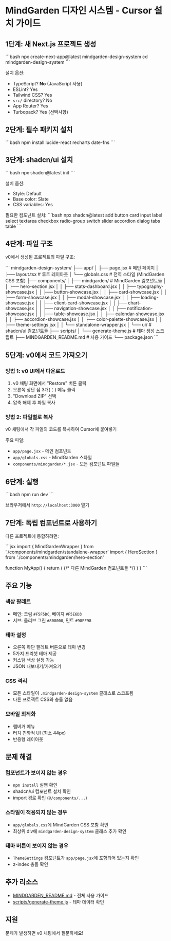 # MindGarden 디자인 시스템 - Cursor 설치 가이드

## 1단계: 새 Next.js 프로젝트 생성

\`\`\`bash
npx create-next-app@latest mindgarden-design-system
cd mindgarden-design-system
\`\`\`

설치 옵션:
- TypeScript? **No** (JavaScript 사용)
- ESLint? Yes
- Tailwind CSS? Yes
- `src/` directory? No
- App Router? Yes
- Turbopack? Yes (선택사항)

## 2단계: 필수 패키지 설치

\`\`\`bash
npm install lucide-react recharts date-fns
\`\`\`

## 3단계: shadcn/ui 설치

\`\`\`bash
npx shadcn@latest init
\`\`\`

설치 옵션:
- Style: Default
- Base color: Slate
- CSS variables: Yes

필요한 컴포넌트 설치:
\`\`\`bash
npx shadcn@latest add button card input label select textarea checkbox radio-group switch slider accordion dialog tabs table
\`\`\`

## 4단계: 파일 구조

v0에서 생성된 프로젝트의 파일 구조:

\`\`\`
mindgarden-design-system/
├── app/
│   ├── page.jsx                 # 메인 페이지
│   ├── layout.tsx               # 루트 레이아웃
│   └── globals.css              # 전역 스타일 (MindGarden CSS 포함)
├── components/
│   ├── mindgarden/              # MindGarden 컴포넌트들
│   │   ├── hero-section.jsx
│   │   ├── stats-dashboard.jsx
│   │   ├── typography-showcase.jsx
│   │   ├── button-showcase.jsx
│   │   ├── card-showcase.jsx
│   │   ├── form-showcase.jsx
│   │   ├── modal-showcase.jsx
│   │   ├── loading-showcase.jsx
│   │   ├── client-card-showcase.jsx
│   │   ├── chart-showcase.jsx
│   │   ├── navigation-showcase.jsx
│   │   ├── notification-showcase.jsx
│   │   ├── table-showcase.jsx
│   │   ├── calendar-showcase.jsx
│   │   ├── accordion-showcase.jsx
│   │   ├── color-palette-showcase.jsx
│   │   ├── theme-settings.jsx
│   │   └── standalone-wrapper.jsx
│   └── ui/                      # shadcn/ui 컴포넌트들
├── scripts/
│   └── generate-theme.js        # 테마 생성 스크립트
├── MINDGARDEN_README.md         # 사용 가이드
└── package.json
\`\`\`

## 5단계: v0에서 코드 가져오기

### 방법 1: v0 UI에서 다운로드
1. v0 채팅 화면에서 "Restore" 버튼 클릭
2. 오른쪽 상단 점 3개(⋮) 메뉴 클릭
3. "Download ZIP" 선택
4. 압축 해제 후 파일 복사

### 방법 2: 파일별로 복사
v0 채팅에서 각 파일의 코드를 복사하여 Cursor에 붙여넣기

주요 파일:
- `app/page.jsx` - 메인 컴포넌트
- `app/globals.css` - MindGarden 스타일
- `components/mindgarden/*.jsx` - 모든 컴포넌트 파일들

## 6단계: 실행

\`\`\`bash
npm run dev
\`\`\`

브라우저에서 `http://localhost:3000` 열기

## 7단계: 독립 컴포넌트로 사용하기

다른 프로젝트에 통합하려면:

\`\`\`jsx
import { MindGardenWrapper } from './components/mindgarden/standalone-wrapper'
import { HeroSection } from './components/mindgarden/hero-section'

function MyApp() {
  return (
    <MindGardenWrapper>
      <HeroSection />
      {/* 다른 MindGarden 컴포넌트들 */}
    </MindGardenWrapper>
  )
}
\`\`\`

## 주요 기능

### 색상 팔레트
- 메인: 크림 `#F5F5DC`, 베이지 `#F5E6D3`
- 서브: 올리브 그린 `#808000`, 민트 `#98FF98`

### 테마 설정
- 오른쪽 하단 팔레트 버튼으로 테마 변경
- 5가지 프리셋 테마 제공
- 커스텀 색상 설정 가능
- JSON 내보내기/가져오기

### CSS 격리
- 모든 스타일이 `.mindgarden-design-system` 클래스로 스코프됨
- 다른 프로젝트 CSS와 충돌 없음

### 모바일 최적화
- 햄버거 메뉴
- 터치 친화적 UI (최소 44px)
- 반응형 레이아웃

## 문제 해결

### 컴포넌트가 보이지 않는 경우
- `npm install` 실행 확인
- shadcn/ui 컴포넌트 설치 확인
- import 경로 확인 (`@/components/...`)

### 스타일이 적용되지 않는 경우
- `app/globals.css`에 MindGarden CSS 포함 확인
- 최상위 div에 `mindgarden-design-system` 클래스 추가 확인

### 테마 버튼이 보이지 않는 경우
- `ThemeSettings` 컴포넌트가 `app/page.jsx`에 포함되어 있는지 확인
- z-index 충돌 확인

## 추가 리소스

- [MINDGARDEN_README.md](./MINDGARDEN_README.md) - 전체 사용 가이드
- [scripts/generate-theme.js](./scripts/generate-theme.js) - 테마 데이터 확인

## 지원

문제가 발생하면 v0 채팅에서 질문하세요!
